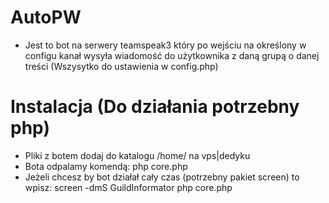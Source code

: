 # AutoPW

- Jest to bot na serwery teamspeak3 który po wejściu na określony w configu kanał wysyła wiadomość do użytkownika z daną grupą o danej treści (Wszysytko do ustawienia w config.php)


# Instalacja (Do działania potrzebny php)

- Pliki z botem dodaj do katalogu /home/ na vps|dedyku
- Bota odpalamy komendą: php core.php
- Jeżeli chcesz by bot działał cały czas (potrzebny pakiet screen) to wpisz: screen -dmS GuildInformator php core.php
